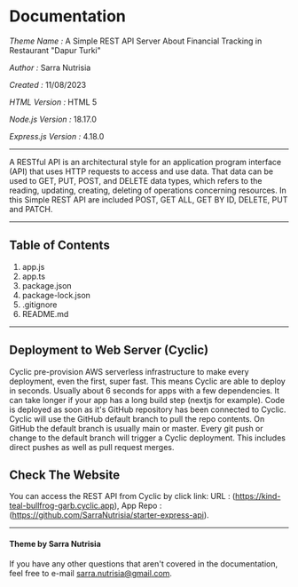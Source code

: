 # Documentation
*Theme Name :* A Simple REST API Server About Financial Tracking in Restaurant "Dapur Turki"

*Author :* Sarra Nutrisia

*Created :* 11/08/2023 

*HTML Version :* HTML 5

*Node.js Version :* 18.17.0

*Express.js Version :* 4.18.0

***
A RESTful API is an architectural style for an application program interface (API) that uses HTTP requests to access and use data. That data can be used to GET, PUT, POST, and DELETE data types, which refers to the reading, updating, creating, deleting of operations concerning resources. In this Simple REST API are included POST, GET ALL, GET BY ID, DELETE, PUT and PATCH.
***

## Table of Contents
1. app.js
2. app.ts
3. package.json
4. package-lock.json
5. .gitignore
6. README.md
   
***
## Deployment to Web Server (Cyclic)

Cyclic pre-provision AWS serverless infrastructure to make every deployment, even the first, super fast. This means Cyclic are able to deploy in seconds. Usually about 6 seconds for apps with a few dependencies. It can take longer if your app has a long build step (nextjs for example). Code is deployed as soon as it's GitHub repository has been connected to Cyclic. Cyclic will use the GitHub default branch to pull the repo contents. On GitHub the default branch is usually main or master. Every git push or change to the default branch will trigger a Cyclic deployment. This includes direct pushes as well as pull request merges.


## Check The Website

You can access the REST API from Cyclic by click link: URL : (https://kind-teal-bullfrog-garb.cyclic.app), App Repo : (https://github.com/SarraNutrisia/starter-express-api).


***

#### Theme by Sarra Nutrisia
If you have any other questions that aren't covered in the documentation, feel free to e-mail <sarra.nutrisia@gmail.com>.
